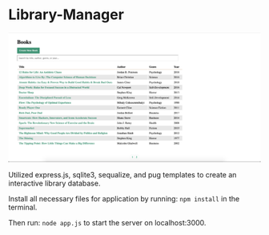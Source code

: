 # Library-Manager

![example](example/libraryManager.png)

Utilized express.js, sqlite3, sequalize, and pug templates to create an interactive library database.


Install all necessary files for application by running: `npm install` in the terminal.

Then run: `node app.js` to start the server on localhost:3000.
